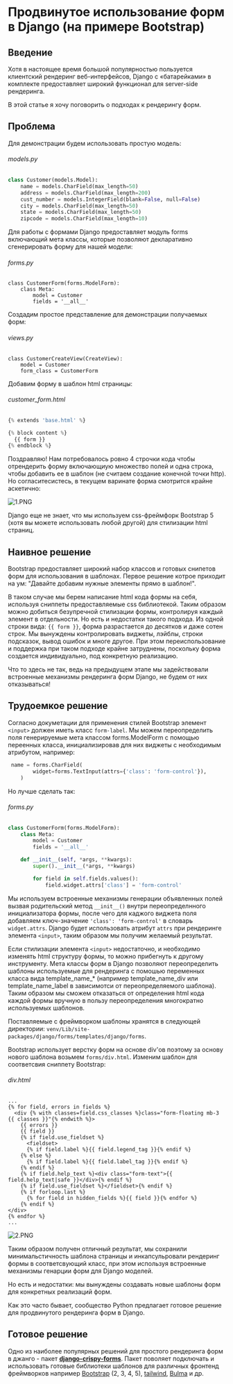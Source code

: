 # Продвинутое использование форм в Django (на примере Bootstrap)

## Введение

Хотя в настоящее время большой популярностью пользуется клиентский рендеринг веб-интерфейсов, Django с «батарейками» в комплекте предоставляет широкий функционал для server-side рендеринга.

В этой статье я хочу поговорить о подходах к рендерингу форм.

## Проблема

Для демонстрации будем использовать простую модель:

###### _models.py_

````python
class Customer(models.Model):
    name = models.CharField(max_length=50)
    address = models.CharField(max_length=200)
    cust_number = models.IntegerField(blank=False, null=False)
    city = models.CharField(max_length=50)
    state = models.CharField(max_length=50)
    zipcode = models.CharField(max_length=10)
````

Для работы с формами Django предоставляет модуль forms включающий мета классы, которые позволяют декларативно cгенерировать форму для нашей модели:

###### _forms.py_

```
class CustomerForm(forms.ModelForm):
    class Meta:
        model = Customer
        fields = '__all__'
```

Создадим простое представление для демонстрации получаемых форм:

###### _views.py_

```
class CustomerCreateView(CreateView):
    model = Customer
    form_class = CustomerForm
```

Добавим форму в шаблон html страницы:

###### _customer_form.html_

```python
{% extends 'base.html' %}

{% block content %}
  {{ form }}
{% endblock %}
```

Поздравляю! Нам потребовалось ровно 4 строчки кода чтобы отрендерить форму включающиую множество полей и одна строка, чтобы добавить ее в шаблон (не считаем создание конечной точки http). Но согласитесистесь, в текущем варинате форма смотрится крайне аскетично:

![1.PNG](assets/1.PNG)

Django еще не знает, что мы используем css-фреймфорк Bootstrap 5 (хотя вы можете использовать любой другой) для стилизации html страниц.

## Наивное решение

Bootstrap предоставляет широкий набор классов и готовых снипетов форм для использования в шаблонах. Первое решение котрое приходит на ум: "Давайте добавим нужные элементы прямо в шаблон!".

В таком случае мы берем написание html кода формы на себя, используя сниппеты предоставляемые css библиотекой. Таким образом можно добиться безупречной стилизации формы, контролируя каждый элемент в отдельности. Но есть и недостатки такого подхода. Из одной строки вида: `{{ form }}`, форма разрастается до десятков и даже сотен строк. Мы вынуждены контролировать виджеты, лэйблы, строки подсказок, вывод ошибок и многе другое. При этом переиспользование и поддержка при таком подходе крайне затруднены, поскольку форма создается индивидуально, под конкретную реализацию.

Что то здесь не так, ведь на предыдущем этапе мы задействовали встроенные механизмы рендеринга форм Django, не будем от них отказываться!

## Трудоемкое решение

Согласно докуметации для применения стилей Bootstrap элемент `<input>` должен иметь класс `form-label`. Мы можем переопределить поля генерируемые мета классом forms.ModelForm с помощью переенных класса, инициализировав для них виджеты с необходимым атрибутом, например:

```python
 name = forms.CharField(
        widget=forms.TextInput(attrs={'class': 'form-control'}),
    )
```

Но лучше сделать так:

###### *forms.py*

```python
class CustomerForm(forms.ModelForm):
    class Meta:
        model = Customer
        fields = '__all__'

    def __init__(self, *args, **kwargs):
        super().__init__(*args, **kwargs)

        for field in self.fields.values():
            field.widget.attrs['class'] = 'form-control'
```

Мы используем встроенные механизмы генерации объявленных полей вызвая родительский метод `__init__()` внутри переопределнного инициализатора формы, после чего для каджого виджета поля добавляем ключ-значение `'class': 'form-control'` в словарь `widget.attrs`. Django будет использовать атрибут `attrs` при рендеринге элемента `<input>`, таким образом мы получим желаемый результат.

Если стилизации элемента `<input>` недостаточно, и необходимо изменять html структуру формы, то можно прибегнуть к другому инструменту. Мета классы форм в Django позволяют переопределить шаблоны используемые для рендеринга c помошью переменных класса вида template_name_* (например template_name_div или template_name_label в зависимотси от переопределяемого шаблона). Таким образом мы сможем отказаться от определения html кода каждой формы вручную в пользу переопределения многократно используемых шаблонов.

Поставляемые с фреймворком шаблоны хранятся в следующей директории: `venv/Lib/site-packages/django/forms/templates/django/forms`.

Bootstrap использует верстку форм на основе div'ов поэтому за основу нового шаблона возьмем `forms/div.html`. Изменим шаблон для соответсвия сниппету Bootstrap:

###### *div.html*

```
...
{% for field, errors in fields %}
  <div {% with classes=field.css_classes %}class="form-floating mb-3 {{ classes }}"{% endwith %}>
    {{ errors }}
    {{ field }}
    {% if field.use_fieldset %}
      <fieldset>
      {% if field.label %}{{ field.legend_tag }}{% endif %}
    {% else %}
      {% if field.label %}{{ field.label_tag }}{% endif %}
    {% endif %}
    {% if field.help_text %}<div class="form-text">{{ field.help_text|safe }}</div>{% endif %}
    {% if field.use_fieldset %}</fieldset>{% endif %}
    {% if forloop.last %}
      {% for field in hidden_fields %}{{ field }}{% endfor %}
    {% endif %}
</div>
{% endfor %}
...
```

![2.PNG](assets/2.PNG)

Таким образом получен отличный результат, мы сохранили минимальстичность шаблона страницы и инкапсульровали рендеринг формы в соответсвующий класс, при этом используя встроенные механизмы генарции форм для Django моделей.

Но есть и недостатки: мы вынуждены создавать новые шаблоны форм для конкретных реализаций форм.

Как это часто бывает, сообщество Python предлагает готовое решение для продвинутого рендеринга форм в Django.

## Готовое решение

Одно из наиболее популярных решений для простого рендеринга форм в джанго - пакет **[django-crispy-forms](https://github.com/django-crispy-forms/django-crispy-forms)**. Пакет поволяет подключать и использовать готовые библиотеки шаблонов для различных фронтенд фреймворков например [Bootstrap](https://getbootstrap.com/) (2, 3, 4, 5), [tailwind](https://github.com/django-crispy-forms/crispy-tailwind), [Bulma](https://github.com/ckrybus/crispy-bulma) и др.
